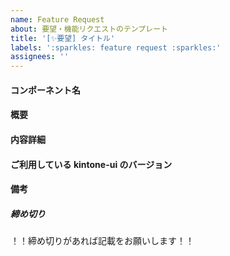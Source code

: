 ```yaml
---
name: Feature Request
about: 要望・機能リクエストのテンプレート
title: '[✨要望] タイトル'
labels: ':sparkles: feature request :sparkles:'
assignees: ''
---
```


#### コンポーネント名

#### 概要

#### 内容詳細

#### ご利用している kintone-ui のバージョン

#### 備考

##### 締め切り

！！締め切りがあれば記載をお願いします！！
